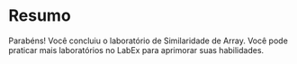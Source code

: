 # Resumo

Parabéns! Você concluiu o laboratório de Similaridade de Array. Você pode praticar mais laboratórios no LabEx para aprimorar suas habilidades.
